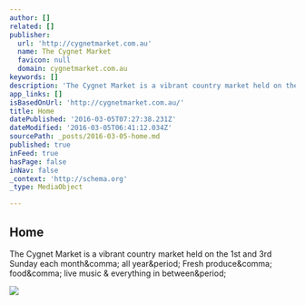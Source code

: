 ```yaml
---
author: []
related: []
publisher:
  url: 'http://cygnetmarket.com.au'
  name: The Cygnet Market
  favicon: null
  domain: cygnetmarket.com.au
keywords: []
description: 'The Cygnet Market is a vibrant country market held on the 1st and 3rd Sunday each month, all year. Fresh produce, food, live music & everything in between.'
app_links: []
isBasedOnUrl: 'http://cygnetmarket.com.au/'
title: Home
datePublished: '2016-03-05T07:27:38.231Z'
dateModified: '2016-03-05T06:41:12.034Z'
sourcePath: _posts/2016-03-05-home.md
published: true
inFeed: true
hasPage: false
inNav: false
_context: 'http://schema.org'
_type: MediaObject

---
```

<article style=""><h1>Home</h1><p>The Cygnet Market is a vibrant country market held on the 1st and 3rd Sunday each month&amp;comma; all year&amp;period; Fresh produce&amp;comma; food&amp;comma; live music &amp; everything in between&amp;period;</p><img src="https://s3-ap-southeast-2.amazonaws.com/cygnetmarket/images/lowres/cygnet_market_waterfront.jpg" /></article>